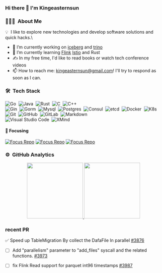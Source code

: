 
### Hi there 👋 I'm Kingeasternsun

### 👨🏻‍💻 &nbsp;About Me

💡 &nbsp;I like to explore new technologies and develop software solutions and quick hacks.\
- 🔭 I’m currently working on [iceberg](https://github.com/apache/iceberg) and [trino](https://github.com/trinodb/trino) 
- 🌱 I’m currently learning [Flink](https://flink.apache.org/) [Istio](https://istio.io/) and Rust
- ✍️ In my free time, I'd like to read books or watch tech conference videos
- 📫 How to reach me: kingeasternsun@gmail.com! I'll try to respond as soon as I can.

### 🛠 &nbsp;Tech Stack

![Go](https://img.shields.io/badge/-Go-05122A?style=flat&logo=Go)&nbsp;
![Java](https://img.shields.io/badge/-Java-05122A?style=flat&logo=Java&logoColor=FFA518)&nbsp;
![Rust](https://img.shields.io/badge/-Rust-05122A?style=flat&logo=Rust&logoColor=276DC3)&nbsp;
![C](https://img.shields.io/badge/-C-05122A?style=flat&logo=C&logoColor=A8B9CC)&nbsp;
![C++](https://img.shields.io/badge/-C++-05122A?style=flat&logo=C%2B%2B&logoColor=00599C)\
![Gin](https://img.shields.io/badge/-Gin-05122A?style=flat&logo=Gin)&nbsp;
![Gorm](https://img.shields.io/badge/-Gorm-05122A?style=flat&logo=Gorm)&nbsp;
![Mysql](https://img.shields.io/badge/-Mysql-05122A?style=flat&logo=Mysql&logoColor=092E20)&nbsp;
![Postgres](https://img.shields.io/badge/-Postgres-05122A?style=flat&logo=postgres)&nbsp;
![Consul](https://img.shields.io/badge/-Consul-05122A?style=flat&logo=consul)&nbsp;
![etcd](https://img.shields.io/badge/-etcd-05122A?style=flat&logo=etcd)&nbsp;
![Docker](https://img.shields.io/badge/-Docker-05122A?style=flat&logo=docker)&nbsp;
![K8s](https://img.shields.io/badge/-K8s-05122A?style=flat&logo=K8s&logoColor=563D7C)\
![Git](https://img.shields.io/badge/-Git-05122A?style=flat&logo=git)&nbsp;
![GitHub](https://img.shields.io/badge/-GitHub-05122A?style=flat&logo=github)&nbsp;
![GitLab](https://img.shields.io/badge/-GitLab-05122A?style=flat&logo=gitlab)&nbsp;
![Markdown](https://img.shields.io/badge/-Markdown-05122A?style=flat&logo=markdown)\
![Visual Studio Code](https://img.shields.io/badge/-Visual%20Studio%20Code-05122A?style=flat&logo=visual-studio-code&logoColor=007ACC)&nbsp;
![XMind](https://img.shields.io/badge/-XMind-05122A?style=flat&logo=xmind)

####  :rainbow:  Focusing

[![Focus Repo](https://github-readme-stats.vercel.app/api/pin/?username=kingeasternsun&repo=iceberg)](https://github.com/kingeasternsun/iceberg)
[![Focus Repo](https://github-readme-stats.vercel.app/api/pin/?username=kingeasternsun&repo=leveldb-rs)](https://github.com/kingeasternsun/leveldb-rs)
[![Focus Repo](https://github-readme-stats.vercel.app/api/pin/?username=kingeasternsun&repo=trino)](https://github.com/trinodb/trino)

### ⚙️ &nbsp;GitHub Analytics

<p align="center">
<a href="https://github.com/kingeasternsun">
  <img height="180em" src="https://github-readme-stats-eight-theta.vercel.app/api?username=kingeasternsun&show_icons=true&theme=algolia&include_all_commits=true&count_private=true"/>
  <img height="180em" src="https://github-readme-stats-eight-theta.vercel.app/api/top-langs/?username=kingeasternsun&layout=compact&langs_count=6&theme=algolia"/>
</a>
</p>

### recent PR
:white_check_mark:   Speed up TableMigration By collect the DafaFile In parallel [#3876](https://github.com/apache/iceberg/pull/3876) 
- [ ] Add "parallelism" parameter to "add_files" syscall and the related functions. [#3973](https://github.com/apache/iceberg/pull/3973)
- [ ] fix Flink Read support for parquet int96 timestamps [#3987](https://github.com/apache/iceberg/pull/3987)



